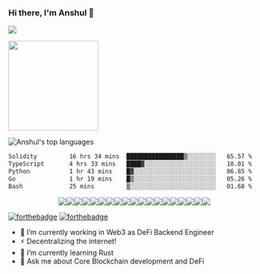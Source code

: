 ### Hi there, I'm Anshul 👋
<!--
<img alt="GIF" src="https://media.giphy.com/media/AYMKkDwavwA9Y72Frn/giphy.gif"/>
![Anshul's wakatime stats](https://github-readme-stats.vercel.app/api/wakatime?username=anshulforyou&show_icons=true)
-->
![](https://komarev.com/ghpvc/?username=anshulforyou&label=PROFILE+VIEWS&color=blue&style=plastic)

<img height="180em" src="https://github-readme-stats.vercel.app/api?username=anshulforyou&show_icons=true&hide_border=true&&count_private=true&include_all_commits=true" />

![Anshul's top languages](https://github-readme-stats.vercel.app/api/top-langs/?username=anshulforyou&layout=compact&show_icons=true)


<!--START_SECTION:waka-->

```txt
Solidity         16 hrs 34 mins  ████████████████▒░░░░░░░░   65.57 %
TypeScript       4 hrs 33 mins   ████▓░░░░░░░░░░░░░░░░░░░░   18.01 %
Python           1 hr 43 mins    █▓░░░░░░░░░░░░░░░░░░░░░░░   06.85 %
Go               1 hr 19 mins    █▒░░░░░░░░░░░░░░░░░░░░░░░   05.26 %
Bash             25 mins         ▒░░░░░░░░░░░░░░░░░░░░░░░░   01.68 %
```

<!--END_SECTION:waka-->


<div style="display:flex; align-items:center; justify-content: center;">
<img src="https://img.shields.io/badge/go-lang%20-%2314354C.svg?&style=for-the-badge&logo=go-lang&logoColor=white"/>
<img src="https://img.shields.io/badge/typescript%20-%2314354C.svg?&style=for-the-badge&logo=typescript&logoColor=white"/>
<img src="https://img.shields.io/badge/ethereum%20-%2314354C.svg?&style=for-the-badge&logo=ethereum&logoColor=white"/>
<img src="https://img.shields.io/badge/python%20-%2314354C.svg?&style=for-the-badge&logo=python&logoColor=white"/>
<img src="https://img.shields.io/badge/java-%23ED8B00.svg?&style=for-the-badge&logo=java&logoColor=white"/>
<img src="https://img.shields.io/badge/html5%20-%23E34F26.svg?&style=for-the-badge&logo=html5&logoColor=white"/>
<img src="https://img.shields.io/badge/css3%20-%231572B6.svg?&style=for-the-badge&logo=css3&logoColor=white"/>
<img src="https://img.shields.io/badge/c%20-%2300599C.svg?&style=for-the-badge&logo=c&logoColor=white"/>
<img src="https://img.shields.io/badge/markdown-%23000000.svg?&style=for-the-badge&logo=markdown&logoColor=white"/>
<img src="https://img.shields.io/badge/bootstrap%20-%23563D7C.svg?&style=for-the-badge&logo=bootstrap&logoColor=white"/>
<img src="https://img.shields.io/badge/django%20-%23092E20.svg?&style=for-the-badge&logo=django&logoColor=white"/>
<img src="https://img.shields.io/badge/flask%20-%23000.svg?&style=for-the-badge&logo=flask&logoColor=white"/>
<img src="https://img.shields.io/badge/git%20-%23F05033.svg?&style=for-the-badge&logo=git&logoColor=white"/>
<img src="https://img.shields.io/badge/github%20-%23121011.svg?&style=for-the-badge&logo=github&logoColor=white"/>
<img src="https://img.shields.io/badge/AWS%20-%23FF9900.svg?&style=for-the-badge&logo=amazon-aws&logoColor=white"/>
<img src="https://img.shields.io/badge/heroku%20-%23430098.svg?&style=for-the-badge&logo=heroku&logoColor=white"/>
<img src="https://img.shields.io/badge/nginx%20-%23009639.svg?&style=for-the-badge&logo=nginx&logoColor=white"/>
<img src ="https://img.shields.io/badge/postgres-%23316192.svg?&style=for-the-badge&logo=postgresql&logoColor=white"/>
<img src ="https://img.shields.io/badge/sqlite-%2307405e.svg?&style=for-the-badge&logo=sqlite&logoColor=white"/>
</div>

[![forthebadge](https://forthebadge.com/images/badges/made-with-crayons.svg)](https://forthebadge.com)
[![forthebadge](https://forthebadge.com/images/badges/uses-badges.svg)](https://forthebadge.com)

- 🔭 I’m currently working in Web3 as DeFi Backend Engineer
- ⚡  Decentralizing the internet!
- 🌱 I’m currently learning Rust
- 💬 Ask me about Core Blockchain development and DeFi

<!--
**anshulforyou/anshulforyou** is a ✨ _special_ ✨ repository because its `README.md` (this file) appears on your GitHub profile.
![visitors](https://visitor-badge.glitch.me/badge?page_id=page.id)

- 🔭 I’m currently working on ...
- 🌱 I’m currently learning ...
- 👯 I’m looking to collaborate on ...
- 🤔 I’m looking for help with ...
- 💬 Ask me about ...
- 📫 How to reach me: ...
- 😄 Pronouns: ...
- ⚡ Fun fact: ...
-->
